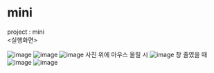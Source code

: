# mini
project : mini<br>
<실행화면> <br>

![image](https://user-images.githubusercontent.com/51312124/156916429-27c3f7a0-42a9-4b93-a9f1-f21121fae108.png)
![image](https://user-images.githubusercontent.com/51312124/156916443-21c93557-cadc-4d35-aee5-ba7f9df0f88d.png)
![image](https://user-images.githubusercontent.com/51312124/156916450-9cba0ffc-7f34-4845-98ad-9b44ee9f6a33.png)
사진 위에 마우스 올릴 시
![image](https://user-images.githubusercontent.com/51312124/156916508-b5796431-a1e7-40dd-8d49-92aac42c177a.png)
창 줄였을 때 <br>
![image](https://user-images.githubusercontent.com/51312124/156916535-f7e96d8e-4451-4c2b-bc8a-4b54d72def1c.png)
![image](https://user-images.githubusercontent.com/51312124/156916551-c9a5e049-2027-47cb-b47e-d20ae568563c.png)
